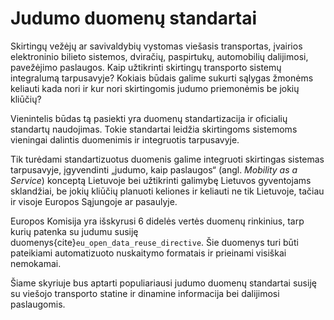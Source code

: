 # Judumo duomenų standartai

Skirtingų vežėjų ar savivaldybių vystomas viešasis transportas, įvairios elektroninio bilieto sistemos, dviračių,
paspirtukų, automobilių dalijimosi, pavežėjimo paslaugos. Kaip užtikrinti skirtingų transporto sistemų integralumą
tarpusavyje? Kokiais būdais galime sukurti sąlygas žmonėms keliauti kada nori ir kur nori skirtingomis judumo
priemonėmis be jokių kliūčių?

Vienintelis būdas tą pasiekti yra duomenų standartizacija ir oficialių standartų naudojimas. Tokie standartai leidžia
skirtingoms sistemoms vieningai dalintis duomenimis ir integruotis tarpusavyje.

Tik turėdami standartizuotus duomenis galime integruoti skirtingas sistemas tarpusavyje, įgyvendinti „judumo, kaip
paslaugos“ (angl. *Mobility as a Service*) konceptą Lietuvoje bei užtikrinti galimybę Lietuvos gyventojams sklandžiai,
be jokių kliūčių planuoti keliones ir keliauti ne tik Lietuvoje, tačiau ir visoje Europos Sąjungoje ar pasaulyje.

Europos Komisija yra išskyrusi 6 didelės vertės duomenų rinkinius, tarp kurių patenka su judumu susiję
duomenys{cite}`eu_open_data_reuse_directive`. Šie duomenys turi būti pateikiami automatizuoto nuskaitymo formatais ir
prieinami visiškai nemokamai.

Šiame skyriuje bus aptarti populiariausi judumo duomenų standartai susiję su viešojo transporto statine ir dinamine
informacija bei dalijimosi paslaugomis.